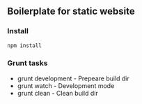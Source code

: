 ## Boilerplate for static website

### Install
```bash
npm install
```

### Grunt tasks
* grunt development - Prepeare build dir
* grunt watch - Development mode
* grunt clean - Clean build dir
